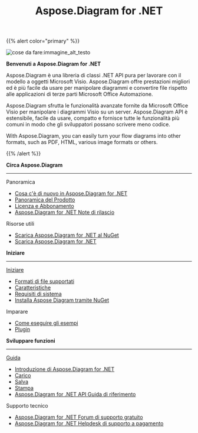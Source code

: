 ﻿---
title: Aspose.Diagram for .NET
type: docs
description: Aspose.Diagram, is a pure .NET API for working with the Microsoft Visio Object Model.It provides Visio file formats conversions to images, PDF, HTML, XML and XAML formats. Popular file formats supported include VSD, VSS, VDW, VST, VSDX, VSSX, VSTX, VSDM, VSTM, and VSSM.
weight: 10
url: /it/net/
is_root: true
aliases:
  - /net/home/
  - /diargam/net/
---
{{% alert color="primary" %}}

![cose da fare:immagine_alt_testo](home_1.png)

**Benvenuti a Aspose.Diagram for .NET**

Aspose.Diagram è una libreria di classi .NET API pura per lavorare con il modello a oggetti Microsoft Visio. Aspose.Diagram offre prestazioni migliori ed è più facile da usare per manipolare diagrammi e convertire file rispetto alle applicazioni di terze parti Microsoft Office Automazione.

Aspose.Diagram sfrutta le funzionalità avanzate fornite da Microsoft Office Visio per manipolare i diagrammi Visio su un server. Aspose.Diagram API è estensibile, facile da usare, compatto e fornisce tutte le funzionalità più comuni in modo che gli sviluppatori possano scrivere meno codice.

With Aspose.Diagram, you can easily turn your flow diagrams into other formats, such as PDF, HTML, various image formats or others.

{{% /alert %}}

<div class="row">
	<div class="col-md-4">
		<p><b>Circa Aspose.Diagram</b></p>
			<hr><p>Panoramica</p></hr>
			<ul>
				<li><a href="/diagram/it/net/whatsnew/">Cosa c'è di nuovo in Aspose.Diagram for .NET</a></li>
				<li><a href="/diagram/it/net/overview/">Panoramica del Prodotto</a></li>
				<li><a href="/diagram/it/net/licensing/">Licenza e Abbonamento</a></li>
			  <li><a href="https://releases.aspose.com/diagram/net/release-notes/">Aspose.Diagram for .NET Note di rilascio</a></li>
			</ul>            
	        <p>Risorse utili</p>
			<ul>
				<li><a href="https://www.nuget.org/packages/Aspose.Diagram/">Scarica Aspose.Diagram for .NET al NuGet</a></li>
				<li><a href="https://releases.aspose.com/diagram/net/">Scarica Aspose.Diagram for .NET</a></li>
			</ul>
	</div>
	<div class="col-md-4">
		<p><b>Iniziare</b></p>
			<hr><p><a href="/diagram/it/net/getting-started/">Iniziare</a></p></hr>
			<ul>
				<li><a href="/diagram/it/net/supported-file-formats/">Formati di file supportati</a></li>
				<li><a href="/diagram/it/net/feature-list/">Caratteristiche</a></li>
				<li><a href="/diagram/it/net/system-requirements/">Requisiti di sistema</a></li>
				<li><a href="/diagram/it/net/installation/">Installa Aspose Diagram tramite NuGet</a></li>
			</ul>
			<p>Imparare</p>
			<ul>
				<li><a href="/diagram/it/net/how-to-run-the-examples/">Come eseguire gli esempi</a></li>
				<li><a href="/diagram/it/net/plugins/">Plugin</a></li>
			</ul>
	</div>
	<div class="col-md-4">
		<p><b>Sviluppare funzioni</b></p>
			<hr><p><a href="/diagram/it/net/developer-guide/">Guida</a></p></hr>
			<ul>
				<li><a href="/diagram/it/net/introduction/">Introduzione di Aspose.Diagram for .NET</a></li>
				<li><a href="/diagram/it/net/open-visio-document/">Carico</a></li>
				<li><a href="/diagram/it/net/save-visio-document/">Salva</a></li>
				<li><a href="/diagram/it/net/working-with-print/">Stampa</a></li>
				<li><a href="https://reference.aspose.com/diagram/net">Aspose.Diagram for .NET API Guida di riferimento</a></li>
			</ul>
			<p>Supporto tecnico</p>
			<ul>
				<li><a href="https://forum.aspose.com/c/diagram/17">Aspose.Diagram for .NET Forum di supporto gratuito</a></li>
				<li><a href="https://helpdesk.aspose.com/">Aspose.Diagram for .NET Helpdesk di supporto a pagamento</a></li>
			</ul>
	</div>
</div>
